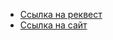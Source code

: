 - [Ссылка на реквест](https://github.com/ChumachI/movies-explorer-frontend/pull/2)
- [Ссылка на сайт](https://movies.chumak.nomoredomains.sbs/)
